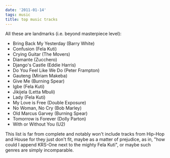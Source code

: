 ```yaml
---
date: '2011-01-14'
tags: music
title: top music tracks
---
```


All these are landmarks (i.e. beyond masterpiece level):

-   Bring Back My Yesterday (Barry White)
-   Confusion (Fela Kuti)
-   Crying Guitar (The Movers)
-   Diamante (Zucchero)
-   Django\'s Castle (Eddie Harris)
-   Do You Feel Like We Do (Peter Frampton)
-   Gauteng (Miriam Makeba)
-   Give Me (Burning Spear)
-   Igbe (Fela Kuti)
-   Jikijela (Letta Mbuli)
-   Lady (Fela Kuti)
-   My Love is Free (Double Exposure)
-   No Woman, No Cry (Bob Marley)
-   Old Marcus Garvey (Burning Spear)
-   Tomorrow is Forever (Dolly Parton)
-   With or Without You (U2)

This list is far from complete and notably won\'t include tracks from
Hip-Hop and House for they just don\'t fit, maybe as a matter of
prejudice, as in, \"how could I append KRS-One next to the mighty Fela
Kuti\", or maybe such genres are simply incomparable.
